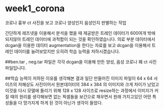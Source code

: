# week1_corona

코로나 흉부 ct 사진을 보고 코로나 양성인지 음성인지 판별하는 작업

간단하게 레즈넷을 이용해서 분석을 했을 때 제공받은 트레인 데이터가 600여개 밖에 되지않아 
트레인 데이터에 과적합이 되는 것을 확인하였습니다. 의료 부분 데이터에서 dcgan을 이용한 
데이터 augmentation을 한다는 자료를 보고 dcgan을 이용해서 트레인 데이터를 늘려보았지만
오히려 학습 능력을 저하시켰습니다. 


##ben.tar , neg.tar 파일은 각각 dcgan을 이용해 만든 양성, 음성 코로나 폐 ct 사진 파일입니다.

##학습 능력이 저하된 이유를 생각해본 결과 일단 만들어진 이미지 파일이 64 x 64 사이즈의 저해상도 사진이어서
원본데이터의 384 x 384 의 이미지와 크게 차이가 났었고 이것을 다시 모델에 돌리기 위해 128 x 128 사이즈로 resize하는 
과정에서 이미지가 커질 때의 원리를 생각해보면 없는 픽셀들을 보간으로 채우면서 원래 가지고있던 어떤 특성들을 다
망가지게 하게 된 것이 아닌가 생각이 들었다.
